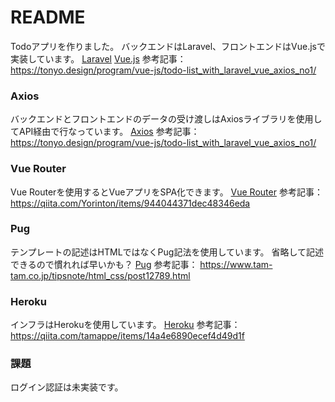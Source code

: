 # README

Todoアプリを作りました。
バックエンドはLaravel、フロントエンドはVue.jsで実装しています。
[Laravel](http://laravel.jp/)
[Vue.js](https://jp.vuejs.org/)
参考記事：
https://tonyo.design/program/vue-js/todo-list_with_laravel_vue_axios_no1/

### Axios
バックエンドとフロントエンドのデータの受け渡しはAxiosライブラリを使用してAPI経由で行なっています。
[Axios](https://github.com/axios/axios)
参考記事：
https://tonyo.design/program/vue-js/todo-list_with_laravel_vue_axios_no1/

### Vue Router
Vue Routerを使用するとVueアプリをSPA化できます。
[Vue Router](https://router.vuejs.org/ja/)
参考記事：
https://qiita.com/Yorinton/items/944044371dec48346eda

### Pug
テンプレートの記述はHTMLではなくPug記法を使用しています。
省略して記述できるので慣れれば早いかも？
[Pug](https://pugjs.org/api/getting-started.html)
参考記事：
https://www.tam-tam.co.jp/tipsnote/html_css/post12789.html

### Heroku
インフラはHerokuを使用しています。
[Heroku](https://jp.heroku.com/)
参考記事：
https://qiita.com/tamappe/items/14a4e6890ecef4d49d1f

### 課題
ログイン認証は未実装です。
